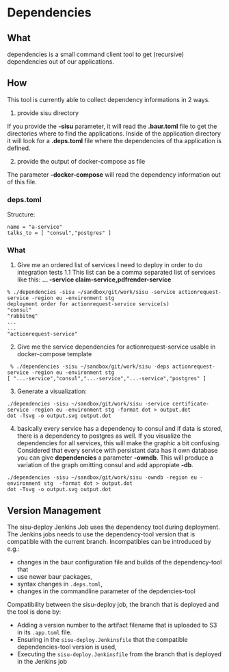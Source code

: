 # Dependencies
## What

dependencies is a small command client tool to get (recursive) dependencies out of our applications.

## How

This tool is currently able to collect dependency informations in 2 ways.

  1. provide sisu directory

  If you provide the **-sisu** parameter, it will read the **.baur.toml** file to get the directories where to find the applications.
  Inside of the application directory it will look for a **.deps.toml** file where the dependencies of tha application is defined.

  2. provide the output of docker-compose as file

  The parameter **-docker-compose** will read the dependency information out of this file.

### deps.toml

Structure:
```
name = "a-service"
talks_to = [ "consul","postgres" ]
```

### What

  1. Give me an ordered list of services I need to deploy in order to do integration tests
     1.1  This list can be a comma separated list of services like this: **...  -service claim-service,pdfrender-service**


```
% ./dependencies -sisu ~/sandbox/git/work/sisu -service actionrequest-service -region eu -environment stg
deployment order for actionrequest-service service(s)
"consul"
"rabbitmq"
...
...
"actionrequest-service"
```

  2. Give me the service dependencies for actionrequest-service usable in docker-compose template


```
 % ./dependencies -sisu ~/sandbox/git/work/sisu -deps actionrequest-service -region eu -environment stg
[ "...-service","consul","...-service","...-service","postgres" ]
```

  3. Generate a visualization:

```
./dependencies -sisu ~/sandbox/git/work/sisu -service certificate-service -region eu -environment stg -format dot > output.dot
dot -Tsvg -o output.svg output.dot
```

  4. basically every service has a dependency to consul and if data is stored, there is a dependency to postgres as well. If you visualize the dependencies for all services, this will make the graphic a bit confusing. Considered that every service with persistant data has it own database you can give **dependencies** a parameter **-owndb**. This will produce a variation of the graph omitting consul and add appropiate **<servicename>-db**.

```
./dependencies -sisu ~/sandbox/git/work/sisu -owndb -region eu -environment stg  -format dot > output.dot
dot -Tsvg -o output.svg output.dot
```

## Version Management

The sisu-deploy Jenkins Job uses the dependency tool during deployment.
The Jenkins jobs needs to use the dependency-tool version that is compatible
with the current branch.
Incompatibles can be introduced by e.g.:
- changes in the baur configuration file and builds of the dependency-tool that
- use newer baur packages,
- syntax changes in `.deps.toml`,
- changes in the commandline parameter of the depdencies-tool

Compatibility between the sisu-deploy job, the branch that is deployed and the
tool is done by:

- Adding a version number to the artifact filename that is uploaded to S3
  in its `.app.toml` file.
- Ensuring in the `sisu-deploy.Jenkinsfile` that the compatible
  dependencies-tool version is used,
- Executing the `sisu-deploy.Jenkinsfile` from the branch that is deployed in the
  Jenkins job

